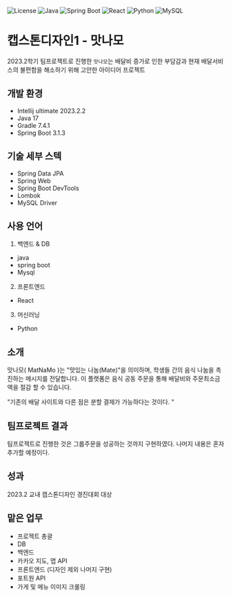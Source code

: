 ![License](https://img.shields.io/badge/license-MIT-blue.svg)
![Java](https://img.shields.io/badge/Java-ED8B00?style=for-the-badge&logo=java&logoColor=white)
![Spring Boot](https://img.shields.io/badge/Spring%20Boot-6DB33F?style=for-the-badge&logo=spring-boot&logoColor=white)
![React](https://img.shields.io/badge/React-20232A?style=for-the-badge&logo=react&logoColor=61DAFB)
![Python](https://img.shields.io/badge/Python-3670A0?style=for-the-badge&logo=python&logoColor=ffdd54)
![MySQL](https://img.shields.io/badge/MySQL-00000F?style=for-the-badge&logo=mysql&logoColor=white)


# 캡스톤디자인1 - 맛나모 
2023.2학기 팀프로젝트로 진행한 `맛나모`는 배달비 증가로 인한 부담감과 현재 배달서비스의 불편함을 해소하기 위해 고안한 아이디어 프로젝트

## 개발 환경 
- Intellij ultimate 2023.2.2
- Java 17
- Gradle 7.4.1
- Spring Boot 3.1.3

## 기술 세부 스텍
- Spring Data JPA
- Spring Web
- Spring Boot DevTools
- Lombok
- MySQL Driver

## 사용 언어 
1. 백엔드 & DB
 - java
 - spring boot
 - Mysql
    
2. 프론트엔드
 - React
    
3. 머신러닝
 - Python

## 소개 
맛나모( MatNaMo )는 "맛있는 나눔(Mate)"을 의미하며,
학생들 간의 음식 나눔을 촉진하는 메시지를 전달합니다.
이 플랫폼은 음식 공동 주문을 통해 배달비와 주문최소금액을 절감 할 수 있습니다.

"기존의 배달 사이트와 다른 점은 분할 결제가 가능하다는 것이다. "

## 팀프로젝트 결과 
팀프로젝트로 진행한 것은 그룹주문을 성공하는 것까지 구현하였다. 나머지 내용은 혼자 추가할 예정이다. 

## 성과
2023.2 교내 캡스톤디자인 경진대회 대상 

## 맡은 업무 
- 프로젝트 총괄
- DB
- 백엔드
- 카카오 지도, 맵 API
- 프론트엔드 (디자인 제외 나머지 구현)
- 포트원 API
- 가게 및 메뉴 이미지 크롤링

